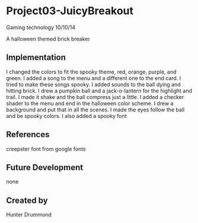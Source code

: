 # Project03-JuicyBreakout
Gaming technology 10/10/14

A halloween themed brick breaker

## Implementation
I changed the colors to fit the spooky theme, red, orange, purple, and green. I added a song to the menu and a different one to the end card. I tried to make these songs spooky. I added sounds to the ball dying and hitting brick. I drew a pumpkin ball and a jack-o-lantern for the highlight and trail. I made it shake and the ball compress just a little. I added a checker shader to the menu and end in the halloween color scheme. I drew a background and put that in all the scenes. I made the eyes follow the ball and be spooky colors. I also added a spooky font

## References
creepster font from google fonts

## Future Development
none
## Created by
Hunter Drummond
